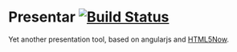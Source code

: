 Presentar [![Build Status](https://secure.travis-ci.org/NicolasRTT/PresentarJS.png?branch=master)](https://travis-ci.org/NicolasRTT/PresentarJS)
=========
Yet another presentation tool, based on angularjs and [HTML5Now](http://code.google.com/p/html5wow/).  

